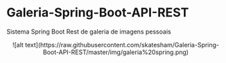 # Galeria-Spring-Boot-API-REST
Sistema Spring Boot Rest de galeria de imagens pessoais
<p align="center">
  ![alt text](https://raw.githubusercontent.com/skatesham/Galeria-Spring-Boot-API-REST/master/img/galeria%20spring.png)
</p>


